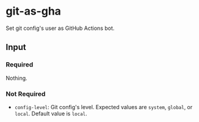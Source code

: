 # git-as-gha

Set git config's user as GitHub Actions bot.

## Input

### Required

Nothing.

### Not Required

* `config-level`: Git config's level. Expected values are `system`, `global`, or `local`. Default value is `local`.
